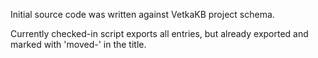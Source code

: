 
Initial source code was written against VetkaKB project schema.

Currently checked-in script exports all entries, but already exported and
marked with 'moved-' in the title.
